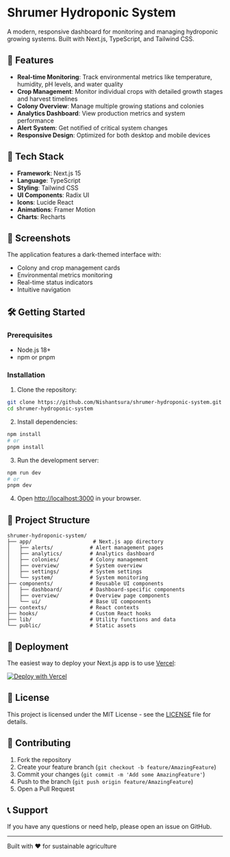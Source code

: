 # Shrumer Hydroponic System

A modern, responsive dashboard for monitoring and managing hydroponic growing systems. Built with Next.js, TypeScript, and Tailwind CSS.

## 🌱 Features

- **Real-time Monitoring**: Track environmental metrics like temperature, humidity, pH levels, and water quality
- **Crop Management**: Monitor individual crops with detailed growth stages and harvest timelines
- **Colony Overview**: Manage multiple growing stations and colonies
- **Analytics Dashboard**: View production metrics and system performance
- **Alert System**: Get notified of critical system changes
- **Responsive Design**: Optimized for both desktop and mobile devices

## 🚀 Tech Stack

- **Framework**: Next.js 15
- **Language**: TypeScript
- **Styling**: Tailwind CSS
- **UI Components**: Radix UI
- **Icons**: Lucide React
- **Animations**: Framer Motion
- **Charts**: Recharts

## 📱 Screenshots

The application features a dark-themed interface with:
- Colony and crop management cards
- Environmental metrics monitoring
- Real-time status indicators
- Intuitive navigation

## 🛠️ Getting Started

### Prerequisites

- Node.js 18+ 
- npm or pnpm

### Installation

1. Clone the repository:
```bash
git clone https://github.com/Nishantsura/shrumer-hydroponic-system.git
cd shrumer-hydroponic-system
```

2. Install dependencies:
```bash
npm install
# or
pnpm install
```

3. Run the development server:
```bash
npm run dev
# or
pnpm dev
```

4. Open [http://localhost:3000](http://localhost:3000) in your browser.

## 📁 Project Structure

```
shrumer-hydroponic-system/
├── app/                    # Next.js app directory
│   ├── alerts/            # Alert management pages
│   ├── analytics/         # Analytics dashboard
│   ├── colonies/          # Colony management
│   ├── overview/          # System overview
│   ├── settings/          # System settings
│   └── system/            # System monitoring
├── components/            # Reusable UI components
│   ├── dashboard/         # Dashboard-specific components
│   ├── overview/          # Overview page components
│   └── ui/                # Base UI components
├── contexts/              # React contexts
├── hooks/                 # Custom React hooks
├── lib/                   # Utility functions and data
└── public/                # Static assets
```

## 🚀 Deployment

The easiest way to deploy your Next.js app is to use [Vercel](https://vercel.com):

[![Deploy with Vercel](https://vercel.com/button)](https://vercel.com/new/clone?repository-url=https://github.com/Nishantsura/shrumer-hydroponic-system)

## 📄 License

This project is licensed under the MIT License - see the [LICENSE](LICENSE) file for details.

## 🤝 Contributing

1. Fork the repository
2. Create your feature branch (`git checkout -b feature/AmazingFeature`)
3. Commit your changes (`git commit -m 'Add some AmazingFeature'`)
4. Push to the branch (`git push origin feature/AmazingFeature`)
5. Open a Pull Request

## 📞 Support

If you have any questions or need help, please open an issue on GitHub.

---

Built with ❤️ for sustainable agriculture